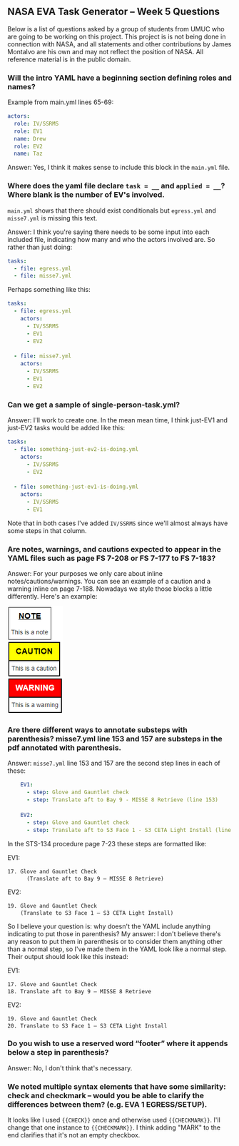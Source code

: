 NASA EVA Task Generator – Week 5 Questions
------------------------------------------

Below is a list of questions asked by a group of students from UMUC who are going to be working on this project. This project is is not being done in connection with NASA, and all statements and other contributions by James Montalvo are his own and may not reflect the position of NASA. All reference material is in the public domain.

### Will the intro YAML have a beginning section defining roles and names?

Example from main.yml lines 65-69:

```yaml
actors:
  role: IV/SSRMS
  role: EV1
  name: Drew
  role: EV2
  name: Taz
```

Answer: Yes, I think it makes sense to include this block in the `main.yml` file.

### Where does the yaml file declare `task = __` and `applied = __`? Where blank is the number of EV's involved.

`main.yml` shows that there should exist conditionals but `egress.yml` and `misse7.yml` is missing this text.

Answer: I think you're saying there needs to be some input into each included file, indicating how many and who the actors involved are. So rather than just doing:

```yaml
tasks:
  - file: egress.yml
  - file: misse7.yml
```

Perhaps something like this:

```yaml
tasks:
  - file: egress.yml
    actors:
      - IV/SSRMS
      - EV1
      - EV2

  - file: misse7.yml
    actors:
      - IV/SSRMS
      - EV1
      - EV2
```

### Can we get a sample of single-person-task.yml?

Answer: I'll work to create one. In the mean mean time, I think just-EV1 and just-EV2 tasks would be added like this:

```yaml
tasks:
  - file: something-just-ev2-is-doing.yml
    actors:
      - IV/SSRMS
      - EV2

  - file: something-just-ev1-is-doing.yml
    actors:
      - IV/SSRMS
      - EV1
```

Note that in both cases I've added `IV/SSRMS` since we'll almost always have some steps in that column.


### Are notes, warnings, and cautions expected to appear in the YAML files such as page FS 7-208 or FS 7-177 to FS 7-183?

Answer: For your purposes we only care about inline notes/cautions/warnings. You can see an example of a caution and a warning inline on page 7-188. Nowadays we style those blocks a little differently. Here's an example:

![Image of notes caution and warning](images/note-caution-warning.png)

### Are there different ways to annotate substeps with parenthesis? misse7.yml line 153 and 157 are substeps in the pdf annotated with parenthesis.

Answer: `misse7.yml` line 153 and 157 are the second step lines in each of these:

```yaml
    EV1:
      - step: Glove and Gauntlet check
      - step: Translate aft to Bay 9 - MISSE 8 Retrieve (line 153)

    EV2:
      - step: Glove and Gauntlet check
      - step: Translate aft to S3 Face 1 - S3 CETA Light Install (line 157)
```

In the STS-134 procedure page 7-23 these steps are formatted like:

EV1:
```
17. Glove and Gauntlet Check
      (Translate aft to Bay 9 – MISSE 8 Retrieve)
```

EV2:
```
19. Glove and Gauntlet Check
    (Translate to S3 Face 1 – S3 CETA Light Install)
```

So I believe your question is: why doesn't the YAML include anything indicating to put those in parenthesis? My answer: I don't believe there's any reason to put them in parenthesis or to consider them anything other than a normal step, so I've made them in the YAML look like a normal step. Their output should look like this instead:

EV1:
```
17. Glove and Gauntlet Check
18. Translate aft to Bay 9 – MISSE 8 Retrieve
```

EV2:
```
19. Glove and Gauntlet Check
20. Translate to S3 Face 1 – S3 CETA Light Install
```

### Do you wish to use a reserved word “footer” where it appends below a step in parenthesis?

Answer: No, I don't think that's necessary.

### We noted multiple syntax elements that have some similarity: check and checkmark – would you be able to clarify the differences between them? (e.g. EVA 1 EGRESS/SETUP).

It looks like I used `{{CHECK}}` once and otherwise used `{{CHECKMARK}}`. I'll change that one instance to `{{CHECKMARK}}`. I think adding "MARK" to the end clarifies that it's not an empty checkbox.

